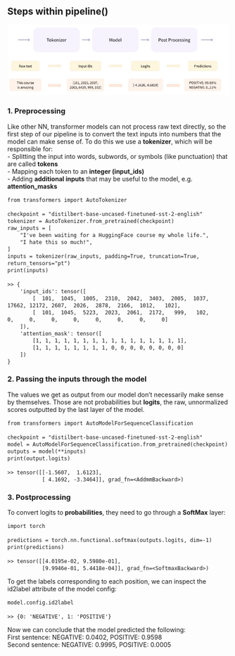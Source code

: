 ## Steps within pipeline()  
![Steps within pipeline](../../../pics/Steps%20of%20pipeline.JPG)
### 1. Preprocessing  
Like other NN, transformer models can not process raw text directly, so the first step of our pipeline is to convert the text inputs into numbers that the model can make sense of. To do this we use a **tokenizer**, which will be responsible for:  
    - Splitting the input into words, subwords, or symbols (like punctuation) that are called **tokens**  
    - Mapping each token to an **integer (input_ids)**  
    - Adding **additional inputs** that may be useful to the model, e.g. **attention_masks**  
```
from transformers import AutoTokenizer

checkpoint = "distilbert-base-uncased-finetuned-sst-2-english"
tokenizer = AutoTokenizer.from_pretrained(checkpoint)
raw_inputs = [
    "I've been waiting for a HuggingFace course my whole life.",
    "I hate this so much!",
]
inputs = tokenizer(raw_inputs, padding=True, truncation=True, return_tensors="pt")
print(inputs)

>> {
    'input_ids': tensor([
        [  101,  1045,  1005,  2310,  2042,  3403,  2005,  1037, 17662, 12172, 2607,  2026,  2878,  2166,  1012,   102],
        [  101,  1045,  5223,  2023,  2061,  2172,   999,   102,     0,     0,     0,     0,     0,     0,     0,     0]
    ]), 
    'attention_mask': tensor([
        [1, 1, 1, 1, 1, 1, 1, 1, 1, 1, 1, 1, 1, 1, 1, 1],
        [1, 1, 1, 1, 1, 1, 1, 1, 0, 0, 0, 0, 0, 0, 0, 0]
    ])
}
```
### 2. Passing the inputs through the model  
The values we get as output from our model don’t necessarily make sense by themselves. Those are not probabilities but **logits**, the raw, unnormalized scores outputted by the last layer of the model.
```
from transformers import AutoModelForSequenceClassification

checkpoint = "distilbert-base-uncased-finetuned-sst-2-english"
model = AutoModelForSequenceClassification.from_pretrained(checkpoint)
outputs = model(**inputs)
print(output.logits)

>> tensor([[-1.5607,  1.6123],
           [ 4.1692, -3.3464]], grad_fn=<AddmmBackward>)
```
### 3. Postprocessing  
To convert logits to **probabilities**, they need to go through a **SoftMax** layer:  
```
import torch

predictions = torch.nn.functional.softmax(outputs.logits, dim=-1)
print(predictions)

>> tensor([[4.0195e-02, 9.5980e-01],
           [9.9946e-01, 5.4418e-04]], grad_fn=<SoftmaxBackward>)
```  
To get the labels corresponding to each position, we can inspect the id2label attribute of the model config:  
```
model.config.id2label

>> {0: 'NEGATIVE', 1: 'POSITIVE'}
```  
Now we can conclude that the model predicted the following:  
First sentence: NEGATIVE: 0.0402, POSITIVE: 0.9598  
Second sentence: NEGATIVE: 0.9995, POSITIVE: 0.0005